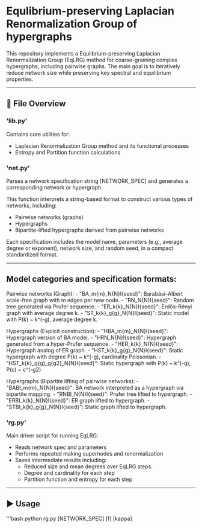 # Equlibrium-preserving Laplacian Renormalization Group of hypergraphs

This repository implements a Equlibrium-preserving Laplacian Renormalization Group (EqLRG) method for coarse-graining complex hypergraphs, including pairwise graphs. The main goal is to iteratively reduce network size while preserving key spectral and equilibrium properties.

---

## 🔧 File Overview


### 'lib.py'
Contains core utilities for:
- Laplacian Renormalization Group method and its functional processes
- Entropy and Partition function calculations


### 'net.py'
Parses a network specification string [NETWORK_SPEC] and generates a corresponding network or hypergraph.

This function interprets a string-based format to construct various types of networks, including:
- Pairwise networks (graphs)
- Hypergraphs
- Bipartite-lifted hypergraphs derived from pairwise networks

Each specification includes the model name, parameters (e.g., average degree or exponent), 
network size, and random seed, in a compact standardized format.

-------------------------------------------------------------------------------
Model categories and specification formats:
-------------------------------------------------------------------------------

Pairwise networks (Graph):
    - "BA_m{m}_N{N}I{seed}":
        Barabási–Albert scale-free graph with m edges per new node.
    - "RN_N{N}I{seed}":
        Random tree generated via Prufer sequence.
    - "ER_k{k}_N{N}I{seed}":
        Erdős–Rényi graph with average degree k.
    - "ST_k{k}_g{g}_N{N}I{seed}":
        Static model with P(k) ~ k^(-g), average degree k.

Hypergraphs (Explicit construction):
    - "HBA_m{m}_N{N}I{seed}":
        Hypergraph version of BA model.
    - "HRN_N{N}I{seed}":
        Hypergraph generated from a hyper-Prufer sequence.
    - "HER_k{k}_N{N}I{seed}":
        Hypergraph analog of ER graph.
    - "HST_k{k}_g{g}_N{N}I{seed}":
        Static hypergraph with degree P(k) ~ k^(-g), cardinality Poissonian.
    - "HST_k{k}_g{g}_g{g2}_N{N}I{seed}":
        Static hypergraph with P(k) ~ k^(-g), P(c) ~ c^(-g2)

Hypergraphs (Bipartite lifting of pairwise networks):
    - "BABI_m{m}_N{N}I{seed}":
        BA network interpreted as a hypergraph via bipartite mapping.
    - "RNBI_N{N}I{seed}":
        Prufer tree lifted to hypergraph.
    - "ERBI_k{k}_N{N}I{seed}":
        ER graph lifted to hypergraph.
    - "STBI_k{k}_g{g}_N{N}I{seed}":
        Static graph lifted to hypergraph.


### 'rg.py'
Main driver script for running EqLRG:
- Reads network spec and parameters
- Performs repeated making supernodes and renormalization
- Saves intermediate results including:
  - Reduced size and mean degrees over EqLRG steps.
  - Degree and cardinality for each step
  - Partition function and entropy for each step

---

## ▶️ Usage

'''bash
python rg.py [NETWORK_SPEC] [f] [kappa]
